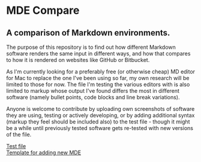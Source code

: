 # MDE Compare
## A comparison of Markdown environments.

The purpose of this repository is to find out how different Markdown software renders the same input in different ways, and how that compares to how it is rendered on websites like GitHub or Bitbucket.

As I'm currently looking for a preferably free (or otherwise cheap) MD editor for Mac to replace the one I've been using so far, my own research will be limited to those for now. The file I'm testing the various editors with is also limited to markup whose output I've found differs the most in different software (namely bullet points, code blocks and line break variations).

Anyone is welcome to contribute by uploading own screenshots of software they are using, testing or actively developing, or by adding additional syntax (markup they feel should be included also) to the test file - though it might be a while until previously tested software gets re-tested with new versions of the file.

[Test file](test.md)<br>
[Template for adding new MDE](template.md)<br>
